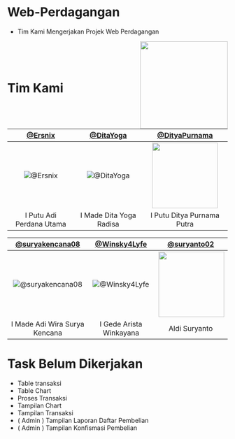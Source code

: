 # Web-Perdagangan
- Tim Kami Mengerjakan Projek Web Perdagangan

<img align='right' src='https://user-images.githubusercontent.com/5713670/87202985-820dcb80-c2b6-11ea-9f56-7ec461c497c3.gif' width='200"'>
<br><br><br>

# Tim Kami

[@Ersnix](https://github.com/Ersnix) | [@DitaYoga](https://github.com/DitaYoga) | [@DityaPurnama](https://github.com/DityaPurnama) 
:---: | :---: | :---: 
![@Ersnix](https://avatars.githubusercontent.com/Ersnix?s=150&v=1) | ![@DitaYoga](https://avatars.githubusercontent.com/DitaYoga?s=150&v=1) | <img src='https://avatars3.githubusercontent.com/u/60455877' width='150"'> 
I Putu Adi Perdana Utama | I Made Dita Yoga Radisa | I Putu Ditya Purnama Putra

[@suryakencana08](https://github.com/suryakencana08) | [@Winsky4Lyfe](https://github.com/Winsky4Lyfe) | [@suryanto02](https://github.com/suryanto02) 
:---: | :---: | :---: 
![@suryakencana08](https://avatars.githubusercontent.com/suryakencana08?s=150&v=1) | ![@Winsky4Lyfe](https://avatars.githubusercontent.com/Winsky4Lyfe?s=150&v=1)  | <img align='right' src='https://avatars3.githubusercontent.com/suryanto02' width='150"'> 
 I Made Adi Wira Surya Kencana| I Gede Arista Winkayana | Aldi Suryanto 

# Task Belum Dikerjakan
- Table transaksi
- Table Chart
- Proses Transaksi
- Tampilan Chart
- Tampilan Transaksi
- ( Admin ) Tampilan Laporan Daftar Pembelian
- ( Admin ) Tampilan Konfismasi Pembelian
